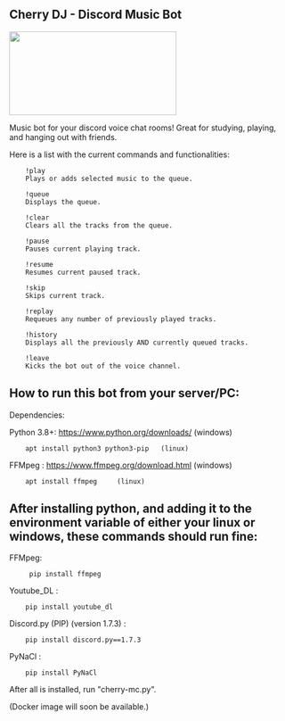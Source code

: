 ## Cherry DJ -  Discord Music Bot

<img src="https://cdn.custom-cursor.com/packs/3718/cute-cherry-pack.png" width="300" height="150">

Music bot for your discord voice chat rooms!
Great for studying, playing, and hanging out with friends. 

Here is a list with the current commands and functionalities:

        !play
        Plays or adds selected music to the queue. 
    
        !queue 
        Displays the queue.  

        !clear 
        Clears all the tracks from the queue.
    
        !pause 
        Pauses current playing track. 
    
        !resume 
        Resumes current paused track. 

        !skip 
        Skips current track.    

        !replay 
        Requeues any number of previously played tracks. 
    
        !history 
        Displays all the previously AND currently queued tracks.

        !leave 
        Kicks the bot out of the voice channel. 


## How to run this bot from your server/PC:

Dependencies:

Python 3.8+: https://www.python.org/downloads/   (windows)

        apt install python3 python3-pip   (linux)

FFMpeg : https://www.ffmpeg.org/download.html     (windows)

        apt install ffmpeg     (linux)

## After installing python, and adding it to the environment variable of either your linux or windows, these commands should run fine:

FFMpeg:
        
         pip install ffmpeg

Youtube_DL : 

        pip install youtube_dl

Discord.py (PIP) (version 1.7.3) : 

        pip install discord.py==1.7.3

PyNaCl : 

        pip install PyNaCl

After all is installed, run "cherry-mc.py".


(Docker image will soon be available.)
